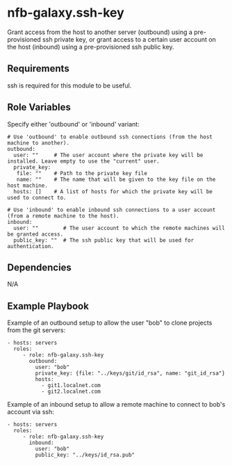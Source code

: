 nfb-galaxy.ssh-key
========

Grant access from the host to another server (outbound) using a pre-provisioned ssh private key, or
grant access to a certain user account on the host (inbound) using a pre-provisioned ssh public key.

Requirements
------------

ssh is required for this module to be useful.

Role Variables
--------------

Specify either 'outbound' or 'inbound' variant:

    # Use 'outbound' to enable outbound ssh connections (from the host machine to another).
    outbound:
      user: ""     # The user account where the private key will be installed. Leave empty to use the "current" user.
      private_key:
       file: ""    # Path to the private key file
       name: ""    # The name that will be given to the key file on the host machine.
      hosts: []    # A list of hosts for which the private key will be used to connect to.
    
    # Use 'inbound' to enable inbound ssh connections to a user account (from a remote machine to the host).
    inbound:
      user: ""        # The user account to which the remote machines will be granted access.
      public_key: ""  # The ssh public key that will be used for authentication.


Dependencies
------------

N/A

Example Playbook
-------------------------

Example of an outbound setup to allow the user "bob" to clone projects from the git servers:

    - hosts: servers
      roles:
         - role: nfb-galaxy.ssh-key
           outbound:
             user: "bob"
             private_key: {file: "../keys/git/id_rsa", name: "git_id_rsa"}
             hosts:
               - git1.localnet.com
               - git2.localnet.com

Example of an inbound setup to allow a remote machine to connect to bob's account via ssh:

    - hosts: servers
      roles:
         - role: nfb-galaxy.ssh-key
           inbound:
             user: "bob"
             public_key: "../keys/id_rsa.pub"
